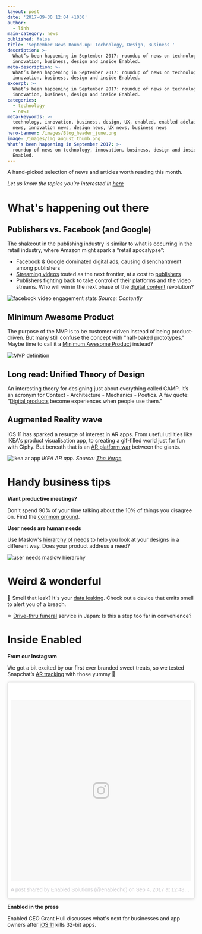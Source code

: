```yaml
---
layout: post
date: '2017-09-30 12:04 +1030'
author:
  - linh
main-category: news
published: false
title: 'September News Round-up: Technology, Design, Business '
description: >-
  What’s been happening in September 2017: roundup of news on technology,
  innovation, business, design and inside Enabled.
meta-description: >-
  What’s been happening in September 2017: roundup of news on technology,
  innovation, business, design and inside Enabled.
excerpt: >-
  What’s been happening in September 2017: roundup of news on technology,
  innovation, business, design and inside Enabled.
categories:
  - technology
  - news
meta-keywords: >-
  technology, innovation, business, design, UX, enabled, enabled adelaide, tech
  news, innovation news, design news, UX news, business news
hero-banner: /images/Blog_header_june.png
image: /images/img_august_thumb.png
What’s been happening in September 2017: >-
  roundup of news on technology, innovation, business, design and inside
  Enabled.
---
```

A hand-picked selection of news and articles worth reading this month.

_Let us know the topics you’re interested in [here](https://enabled1.typeform.com/to/YcdNts)_

# What's happening out there

## Publishers vs. Facebook (and Google)

The shakeout in the publishing industry is similar to what is occurring in the retail industry, where Amazon might spark a “retail apocalypse”:

- Facebook & Google dominated [digital ads](https://digiday.com/media/facebook-gives-continues-take-publishers/), causing disenchantment among publishers
- [Streaming videos](https://contently.com/strategist/2017/08/31/facebook-pivot-to-video/) touted as the next frontier, at a cost to [publishers](https://www.businessinsider.com.au/tastemade-has-shifted-its-facebook-video-strategy-to-longer-videos-2017-9?r=US&IR=T)
- Publishers fighting back to take control of their platforms and the video streams. Who will win in the next phase of the [digital content](https://thenextweb.com/contributors/2017/09/10/die-time-publishers-media-brands/#.tnw_xaImtRh0) revolution?

![facebook video engagement stats]({{site.baseurl}}/images/img_september_video.png)
*Source: Contently*

## Minimum Awesome Product

The purpose of the MVP is to be customer-driven instead of being product-driven. But many still confuse the concept with "half-baked prototypes." Maybe time to call it a [Minimum Awesome Product](https://hackernoon.com/mvp-paradox-and-what-most-founders-need-to-be-aware-of-3a5f8c3acb76) instead?

![MVP definition]({{site.baseurl}}/images/img_september_mvp.gif)

## Long read: Unified Theory of Design

An interesting theory for designing just about everything called CAMP. It’s an acronym for Context - Architecture - Mechanics - Poetics. A fav quote: "[Digital products](https://medium.com/@cwodtke/a-unified-theory-for-designing-just-about-anything-b87f1e4f050b) become experiences when people use them."

## Augmented Reality wave

iOS 11 has sparked a resurge of interest in AR apps. From useful utilities like IKEA's product visualisation app, to creating a gif-filled world just for fun with Giphy. But beneath that is an [AR platform war](https://www.theverge.com/2017/8/29/16219208/apple-arkit-ar-apps-ikea-walking-dead-giphy-hungry-caterpillar-google) between the giants. 

![ikea ar app]({{site.baseurl}}/images/img_september_ikea.gif)
*IKEA AR app. Source: [The Verge](https://www.theverge.com/2017/9/20/16329366/ios-11-apple-arkit-best-new-ar-apps)*

# Handy business tips

**Want productive meetings?**

Don't spend 90% of your time talking about the 10% of things you disagree on. Find the [common ground](https://hackernoon.com/the-90-agreement-rule-36757dcc8eaa).

**User needs are human needs**

Use Maslow's [hierarchy of needs](https://www.interaction-design.org/literature/article/user-needs-look-no-further-than-everyday-needs) to help you look at your designs in a different way. Does your product address a need?

![user needs maslow hierarchy ]({{site.baseurl}}/images/img_september_needs.jpg)

# Weird & wonderful

💾  Smell that leak? It's your [data leaking](https://smellofdata.com/). Check out a device that emits smell to alert you of a breach.  

⚰️  [Drive-thru funeral](http://nypost.com/2017/09/06/funeral-home-in-japan-offers-drive-thru-service/?utm_campaign=Innovation%20of%20the%20Day%20&utm_source=hs_automation&utm_medium=email&utm_content=56399199&_hsenc=p2ANqtz--lXK8GOsJ_tZ3IV6KQz1wxoNpaRWrNavgP-the3rEMGVi1JeictSojfp9R3-aBPxXVK44mB_Y38M4ign4YG7EDv0wv5Q&_hsmi=56399199) service in Japan: Is this a step too far in convenience? 

# Inside Enabled

**From our Instagram**

We got a bit excited by our first ever branded sweet treats, so we tested Snapchat’s [AR tracking](https://www.instagram.com/p/BYnHxwUFUTa/?taken-by=enabledhq) with those yummy 🍪

<blockquote class="instagram-media" data-instgrm-version="7" style=" background:#FFF; border:0; border-radius:3px; box-shadow:0 0 1px 0 rgba(0,0,0,0.5),0 1px 10px 0 rgba(0,0,0,0.15); margin: 1px; max-width:658px; padding:0; width:99.375%; width:-webkit-calc(100% - 2px); width:calc(100% - 2px);"><div style="padding:8px;"> <div style=" background:#F8F8F8; line-height:0; margin-top:40px; padding:50% 0; text-align:center; width:100%;"> <div style=" background:url(data:image/png;base64,iVBORw0KGgoAAAANSUhEUgAAACwAAAAsCAMAAAApWqozAAAABGdBTUEAALGPC/xhBQAAAAFzUkdCAK7OHOkAAAAMUExURczMzPf399fX1+bm5mzY9AMAAADiSURBVDjLvZXbEsMgCES5/P8/t9FuRVCRmU73JWlzosgSIIZURCjo/ad+EQJJB4Hv8BFt+IDpQoCx1wjOSBFhh2XssxEIYn3ulI/6MNReE07UIWJEv8UEOWDS88LY97kqyTliJKKtuYBbruAyVh5wOHiXmpi5we58Ek028czwyuQdLKPG1Bkb4NnM+VeAnfHqn1k4+GPT6uGQcvu2h2OVuIf/gWUFyy8OWEpdyZSa3aVCqpVoVvzZZ2VTnn2wU8qzVjDDetO90GSy9mVLqtgYSy231MxrY6I2gGqjrTY0L8fxCxfCBbhWrsYYAAAAAElFTkSuQmCC); display:block; height:44px; margin:0 auto -44px; position:relative; top:-22px; width:44px;"></div></div><p style=" color:#c9c8cd; font-family:Arial,sans-serif; font-size:14px; line-height:17px; margin-bottom:0; margin-top:8px; overflow:hidden; padding:8px 0 7px; text-align:center; text-overflow:ellipsis; white-space:nowrap;"><a href="https://www.instagram.com/p/BYnHxwUFUTa/" style=" color:#c9c8cd; font-family:Arial,sans-serif; font-size:14px; font-style:normal; font-weight:normal; line-height:17px; text-decoration:none;" target="_blank">A post shared by Enabled Solutions (@enabledhq)</a> on <time style=" font-family:Arial,sans-serif; font-size:14px; line-height:17px;" datetime="2017-09-04T07:48:03+00:00">Sep 4, 2017 at 12:48am PDT</time></p></div></blockquote> <script async defer src="//platform.instagram.com/en_US/embeds.js"></script>
 
**Enabled in the press**

Enabled CEO Grant Hull discusses what's next for businesses and app owners after [iOS 11](https://futurefive.co.nz/story/apple-kills-32-bit-apps-ios-11-update/) kills 32-bit apps.
